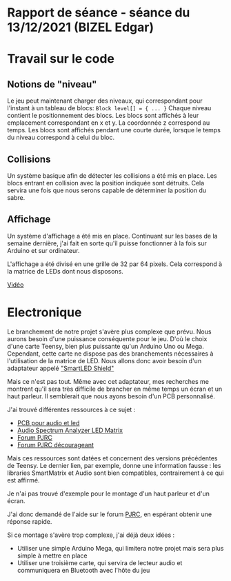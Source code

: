 # Rapport de séance - séance du 13/12/2021 (BIZEL Edgar)

# Travail sur le code

## Notions de "niveau"

Le jeu peut maintenant charger des niveaux, qui correspondant pour l'instant à
un tableau de blocs: `Block level[] = { ... }`
Chaque niveau contient le positionnement des blocs. Les blocs sont affichés à
leur emplacement correspondant en x et y.
La coordonnée z correspond au temps. Les blocs sont affichés pendant une courte
durée, lorsque le temps du niveau correspond à celui du bloc.

## Collisions

Un système basique afin de détecter les collisions a été mis en place. Les
blocs entrant en collision avec la position indiquée sont détruits.
Cela servira une fois que nous serons capable de déterminer la position du sabre.

## Affichage

Un système d'affichage a été mis en place. Continuant sur
les bases de la semaine dernière, j'ai fait en sorte qu'il puisse fonctionner à
la fois sur Arduino et sur ordinateur.

L'affichage a été divisé en une grille de 32 par 64 pixels. Cela correspond à
la matrice de LEDs dont nous disposons.

[Vidéo](res/02_display.gif)

# Electronique

Le branchement de notre projet s'avère plus complexe que prévu.
Nous aurons besoin d'une puissance conséquente pour le jeu. D'où le choix d'une
carte Teensy, bien plus puissante qu'un Arduino Uno ou Mega.
Cependant, cette carte ne dispose pas des branchements nécessaires à
l'utilisation de la matrice de LED. Nous allons donc avoir besoin d'un
adaptateur appelé ["SmartLED Shield"](https://www.smart-prototyping.com/SmartLED-Shield-for-Teensy-4)

Mais ce n'est pas tout. Même avec cet adaptateur, mes recherches me montrent
qu'il sera très difficile de brancher en même temps un écran et un haut
parleur. Il semblerait que nous ayons besoin d'un PCB personnalisé.

J'ai trouvé différentes ressources à ce sujet :
- [PCB pour audio et led](https://www.youtube.com/watch?v=rc7MXndMVAQ)
- [Audio Spectrum Analyzer LED Matrix](https://www.pjrc.com/audio-spectrum-analyzer-led-matrix/)
- [Forum PJRC](https://forum.pjrc.com/threads/45313-FFT-with-Audio-Shield-and-32x32-RGB-Matrix)
- [Forum PJRC décourageant](https://forum.pjrc.com/threads/26823-Teensy-Audio-Library-Smart-Matrix-Library-not-working)

Mais ces ressources sont datées et concernent des versions précédentes de
Teensy. Le dernier lien, par exemple, donne une information fausse : les
libraries SmartMatrix et Audio sont bien compatibles, contrairement à ce qui est
affirmé.

Je n'ai pas trouvé d'exemple pour le montage d'un haut parleur et d'un écran.

J'ai donc demandé de l'aide sur le forum
[PJRC](https://forum.pjrc.com/threads/68968-Teensy-4-SmartLED-SD-Speaker-Bluetooth?p=295468#post295468),
en espérant obtenir une réponse rapide.

Si ce montage s'avère trop complexe, j'ai déjà deux idées :
- Utiliser une simple Arduino Mega, qui limitera notre projet mais sera plus
  simple à mettre en place
- Utiliser une troisième carte, qui servira de lecteur audio et communiquera en
  Bluetooth avec l'hôte du jeu
